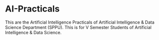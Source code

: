 # AI-Practicals
This are the Artificial Intelligence Practicals of Artificial Intelligence & Data Science Department (SPPU).
This is for V Semester Students of Artificial Intelligence & Data Science.